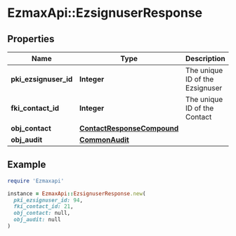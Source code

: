 # EzmaxApi::EzsignuserResponse

## Properties

| Name | Type | Description | Notes |
| ---- | ---- | ----------- | ----- |
| **pki_ezsignuser_id** | **Integer** | The unique ID of the Ezsignuser |  |
| **fki_contact_id** | **Integer** | The unique ID of the Contact |  |
| **obj_contact** | [**ContactResponseCompound**](ContactResponseCompound.md) |  |  |
| **obj_audit** | [**CommonAudit**](CommonAudit.md) |  |  |

## Example

```ruby
require 'Ezmaxapi'

instance = EzmaxApi::EzsignuserResponse.new(
  pki_ezsignuser_id: 94,
  fki_contact_id: 21,
  obj_contact: null,
  obj_audit: null
)
```

